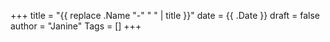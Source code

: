 +++
title = "{{ replace .Name "-" " " | title }}"
date = {{ .Date }}
draft = false
author = "Janine"
Tags = []
+++

